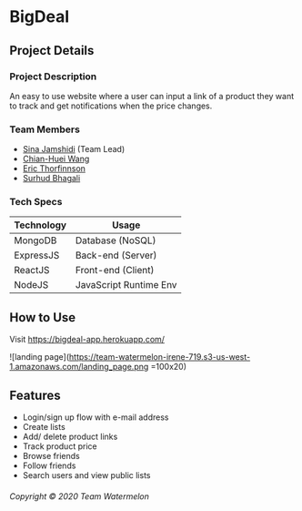 # BigDeal
## Project Details
### Project Description
An easy to use website where a user can input a link of a product they want to track and get notifications when the price changes.
### Team Members
* [Sina Jamshidi](https://github.com/sina-jamshidi) (Team Lead)
* [Chian-Huei Wang](https://github.com/ChianHuei)
* [Eric Thorfinnson](https://github.com/Ethorf)
* [Surhud Bhagali](https://github.com/surhud004)
### Tech Specs
Technology | Usage
---------- | ------
MongoDB    | Database (NoSQL)
ExpressJS  | Back-end (Server)
ReactJS    | Front-end (Client)
NodeJS     | JavaScript Runtime Env

## How to Use
Visit https://bigdeal-app.herokuapp.com/

![landing page](https://team-watermelon-irene-719.s3-us-west-1.amazonaws.com/landing_page.png =100x20)

## Features
* Login/sign up flow with e-mail address
* Create lists
* Add/ delete product links
* Track product price
* Browse friends
* Follow friends
* Search users and view public lists

###### Copyright &copy; 2020 Team Watermelon
